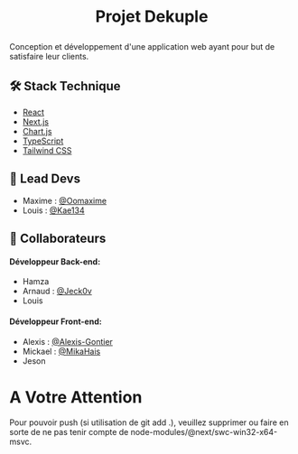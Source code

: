 
# <p align="center">Projet Dekuple</p>
  

Conception et développement d'une application web ayant pour but de satisfaire leur clients.

    
## 🛠️ Stack Technique
- [React](https://reactjs.org/)
- [Next.js](https://nextjs.org/)
- [Chart.js](https://www.chartjs.org/)
- [TypeScript](https://www.typescriptlang.org/)
- [Tailwind CSS](https://tailwindcss.com/)
 

## 🙇 Lead Devs
- Maxime : [@Oomaxime](https://github.com/Oomaxime)
- Louis : [@Kae134](https://github.com/Kae134)


## 🧐 Collaborateurs

#### Développeur Back-end:
- Hamza 
- Arnaud : [@Jeck0v](https://github.com/Jeck0v)
- Louis 

#### Développeur Front-end:
- Alexis : [@Alexis-Gontier](https://github.com/Alexis-Gontier)
- Mickael : [@MikaHais](https://github.com/MickaHais)
- Jeson



#  A Votre Attention
Pour pouvoir push (si utilisation de git add .), veuillez supprimer ou faire en sorte
de ne pas tenir compte de node-modules/@next/swc-win32-x64-msvc.
        
        
